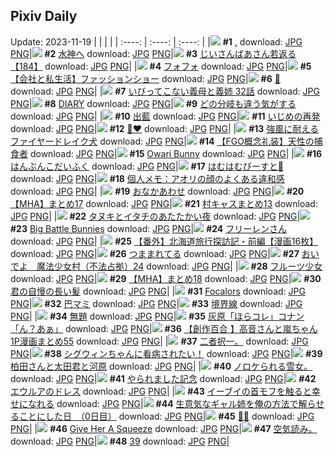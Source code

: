 ## Pixiv Daily
Update: 2023-11-19
|      |      |      |
| :----: | :----: | :----: |
|![](https://pixiv.microyu.workers.dev/c/240x480/img-master/img/2023/11/17/14/01/37/113472635_p0_master1200.jpg) **#1** [.](https://www.pixiv.net/artworks/113472635) download: [JPG](https://pixiv.microyu.workers.dev/img-original/img/2023/11/17/14/01/37/113472635_p0.jpg) [PNG](https://pixiv.microyu.workers.dev/img-original/img/2023/11/17/14/01/37/113472635_p0.png)|![](https://pixiv.microyu.workers.dev/c/240x480/img-master/img/2023/11/17/00/01/50/113461695_p0_master1200.jpg) **#2** [水神へ](https://www.pixiv.net/artworks/113461695) download: [JPG](https://pixiv.microyu.workers.dev/img-original/img/2023/11/17/00/01/50/113461695_p0.jpg) [PNG](https://pixiv.microyu.workers.dev/img-original/img/2023/11/17/00/01/50/113461695_p0.png)|![](https://pixiv.microyu.workers.dev/c/240x480/img-master/img/2023/11/18/10/54/19/113496428_p0_master1200.jpg) **#3** [じいさんばあさん若返る【184】](https://www.pixiv.net/artworks/113496428) download: [JPG](https://pixiv.microyu.workers.dev/img-original/img/2023/11/18/10/54/19/113496428_p0.jpg) [PNG](https://pixiv.microyu.workers.dev/img-original/img/2023/11/18/10/54/19/113496428_p0.png)|
|![](https://pixiv.microyu.workers.dev/c/240x480/img-master/img/2023/11/17/00/03/56/113461811_p0_master1200.jpg) **#4** [フォフォ](https://www.pixiv.net/artworks/113461811) download: [JPG](https://pixiv.microyu.workers.dev/img-original/img/2023/11/17/00/03/56/113461811_p0.jpg) [PNG](https://pixiv.microyu.workers.dev/img-original/img/2023/11/17/00/03/56/113461811_p0.png)|![](https://pixiv.microyu.workers.dev/c/240x480/img-master/img/2023/11/17/12/00/16/113470944_p0_master1200.jpg) **#5** [【会社と私生活】ファッションショー](https://www.pixiv.net/artworks/113470944) download: [JPG](https://pixiv.microyu.workers.dev/img-original/img/2023/11/17/12/00/16/113470944_p0.jpg) [PNG](https://pixiv.microyu.workers.dev/img-original/img/2023/11/17/12/00/16/113470944_p0.png)|![](https://pixiv.microyu.workers.dev/c/240x480/img-master/img/2023/11/18/07/03/09/113493359_p0_master1200.jpg) **#6** [🐝](https://www.pixiv.net/artworks/113493359) download: [JPG](https://pixiv.microyu.workers.dev/img-original/img/2023/11/18/07/03/09/113493359_p0.jpg) [PNG](https://pixiv.microyu.workers.dev/img-original/img/2023/11/18/07/03/09/113493359_p0.png)|
|![](https://pixiv.microyu.workers.dev/c/240x480/img-master/img/2023/11/18/00/12/43/113487339_p0_master1200.jpg) **#7** [いびってこない義母と義姉  32話](https://www.pixiv.net/artworks/113487339) download: [JPG](https://pixiv.microyu.workers.dev/img-original/img/2023/11/18/00/12/43/113487339_p0.jpg) [PNG](https://pixiv.microyu.workers.dev/img-original/img/2023/11/18/00/12/43/113487339_p0.png)|![](https://pixiv.microyu.workers.dev/c/240x480/img-master/img/2023/11/17/16/03/51/113474270_p0_master1200.jpg) **#8** [DIARY](https://www.pixiv.net/artworks/113474270) download: [JPG](https://pixiv.microyu.workers.dev/img-original/img/2023/11/17/16/03/51/113474270_p0.jpg) [PNG](https://pixiv.microyu.workers.dev/img-original/img/2023/11/17/16/03/51/113474270_p0.png)|![](https://pixiv.microyu.workers.dev/c/240x480/img-master/img/2023/11/17/07/30/00/113467829_p0_master1200.jpg) **#9** [どの分岐も違う気がする](https://www.pixiv.net/artworks/113467829) download: [JPG](https://pixiv.microyu.workers.dev/img-original/img/2023/11/17/07/30/00/113467829_p0.jpg) [PNG](https://pixiv.microyu.workers.dev/img-original/img/2023/11/17/07/30/00/113467829_p0.png)|
|![](https://pixiv.microyu.workers.dev/c/240x480/img-master/img/2023/11/18/21/05/39/113510480_p0_master1200.jpg) **#10** [出藍](https://www.pixiv.net/artworks/113510480) download: [JPG](https://pixiv.microyu.workers.dev/img-original/img/2023/11/18/21/05/39/113510480_p0.jpg) [PNG](https://pixiv.microyu.workers.dev/img-original/img/2023/11/18/21/05/39/113510480_p0.png)|![](https://pixiv.microyu.workers.dev/c/240x480/img-master/img/2023/11/17/17/52/24/113476263_p0_master1200.jpg) **#11** [いじめの再発](https://www.pixiv.net/artworks/113476263) download: [JPG](https://pixiv.microyu.workers.dev/img-original/img/2023/11/17/17/52/24/113476263_p0.jpg) [PNG](https://pixiv.microyu.workers.dev/img-original/img/2023/11/17/17/52/24/113476263_p0.png)|![](https://pixiv.microyu.workers.dev/c/240x480/img-master/img/2023/11/17/00/10/53/113462011_p0_master1200.jpg) **#12** [🖤❤️](https://www.pixiv.net/artworks/113462011) download: [JPG](https://pixiv.microyu.workers.dev/img-original/img/2023/11/17/00/10/53/113462011_p0.jpg) [PNG](https://pixiv.microyu.workers.dev/img-original/img/2023/11/17/00/10/53/113462011_p0.png)|
|![](https://pixiv.microyu.workers.dev/c/240x480/img-master/img/2023/11/17/12/45/56/113471613_p0_master1200.jpg) **#13** [強風に耐えるファイヤードレイク犬](https://www.pixiv.net/artworks/113471613) download: [JPG](https://pixiv.microyu.workers.dev/img-original/img/2023/11/17/12/45/56/113471613_p0.jpg) [PNG](https://pixiv.microyu.workers.dev/img-original/img/2023/11/17/12/45/56/113471613_p0.png)|![](https://pixiv.microyu.workers.dev/c/240x480/img-master/img/2023/11/17/19/00/05/113477937_p0_master1200.jpg) **#14** [【FGO概念礼装】天性の捕食者](https://www.pixiv.net/artworks/113477937) download: [JPG](https://pixiv.microyu.workers.dev/img-original/img/2023/11/17/19/00/05/113477937_p0.jpg) [PNG](https://pixiv.microyu.workers.dev/img-original/img/2023/11/17/19/00/05/113477937_p0.png)|![](https://pixiv.microyu.workers.dev/c/240x480/img-master/img/2023/11/17/08/18/54/113468366_p0_master1200.jpg) **#15** [Owari Bunny](https://www.pixiv.net/artworks/113468366) download: [JPG](https://pixiv.microyu.workers.dev/img-original/img/2023/11/17/08/18/54/113468366_p0.jpg) [PNG](https://pixiv.microyu.workers.dev/img-original/img/2023/11/17/08/18/54/113468366_p0.png)|
|![](https://pixiv.microyu.workers.dev/c/240x480/img-master/img/2023/11/18/20/30/01/113509245_p0_master1200.jpg) **#16** [はんぶんこだいふく](https://www.pixiv.net/artworks/113509245) download: [JPG](https://pixiv.microyu.workers.dev/img-original/img/2023/11/18/20/30/01/113509245_p0.jpg) [PNG](https://pixiv.microyu.workers.dev/img-original/img/2023/11/18/20/30/01/113509245_p0.png)|![](https://pixiv.microyu.workers.dev/c/240x480/img-master/img/2023/11/18/19/50/02/113507976_p0_master1200.jpg) **#17** [はむはむびーすと🐹](https://www.pixiv.net/artworks/113507976) download: [JPG](https://pixiv.microyu.workers.dev/img-original/img/2023/11/18/19/50/02/113507976_p0.jpg) [PNG](https://pixiv.microyu.workers.dev/img-original/img/2023/11/18/19/50/02/113507976_p0.png)|![](https://pixiv.microyu.workers.dev/c/240x480/img-master/img/2023/11/18/07/00/04/113493308_p0_master1200.jpg) **#18** [個人メモ：アオリの顔のよくある違和感](https://www.pixiv.net/artworks/113493308) download: [JPG](https://pixiv.microyu.workers.dev/img-original/img/2023/11/18/07/00/04/113493308_p0.jpg) [PNG](https://pixiv.microyu.workers.dev/img-original/img/2023/11/18/07/00/04/113493308_p0.png)|
|![](https://pixiv.microyu.workers.dev/c/240x480/img-master/img/2023/11/18/01/33/38/113489461_p0_master1200.jpg) **#19** [おなかあわせ](https://www.pixiv.net/artworks/113489461) download: [JPG](https://pixiv.microyu.workers.dev/img-original/img/2023/11/18/01/33/38/113489461_p0.jpg) [PNG](https://pixiv.microyu.workers.dev/img-original/img/2023/11/18/01/33/38/113489461_p0.png)|![](https://pixiv.microyu.workers.dev/c/240x480/img-master/img/2023/11/18/13/23/44/113499264_p0_master1200.jpg) **#20** [【MHA】まとめ17](https://www.pixiv.net/artworks/113499264) download: [JPG](https://pixiv.microyu.workers.dev/img-original/img/2023/11/18/13/23/44/113499264_p0.jpg) [PNG](https://pixiv.microyu.workers.dev/img-original/img/2023/11/18/13/23/44/113499264_p0.png)|![](https://pixiv.microyu.workers.dev/c/240x480/img-master/img/2023/11/17/18/09/05/113476754_p0_master1200.jpg) **#21** [村キャスまとめ13](https://www.pixiv.net/artworks/113476754) download: [JPG](https://pixiv.microyu.workers.dev/img-original/img/2023/11/17/18/09/05/113476754_p0.jpg) [PNG](https://pixiv.microyu.workers.dev/img-original/img/2023/11/17/18/09/05/113476754_p0.png)|
|![](https://pixiv.microyu.workers.dev/c/240x480/img-master/img/2023/11/18/00/01/30/113486866_p0_master1200.jpg) **#22** [タヌキとイタチのあたたかい夜](https://www.pixiv.net/artworks/113486866) download: [JPG](https://pixiv.microyu.workers.dev/img-original/img/2023/11/18/00/01/30/113486866_p0.jpg) [PNG](https://pixiv.microyu.workers.dev/img-original/img/2023/11/18/00/01/30/113486866_p0.png)|![](https://pixiv.microyu.workers.dev/c/240x480/img-master/img/2023/11/18/13/39/46/113499536_p0_master1200.jpg) **#23** [Big Battle Bunnies](https://www.pixiv.net/artworks/113499536) download: [JPG](https://pixiv.microyu.workers.dev/img-original/img/2023/11/18/13/39/46/113499536_p0.jpg) [PNG](https://pixiv.microyu.workers.dev/img-original/img/2023/11/18/13/39/46/113499536_p0.png)|![](https://pixiv.microyu.workers.dev/c/240x480/img-master/img/2023/11/17/00/00/13/113461464_p0_master1200.jpg) **#24** [フリーレンさん](https://www.pixiv.net/artworks/113461464) download: [JPG](https://pixiv.microyu.workers.dev/img-original/img/2023/11/17/00/00/13/113461464_p0.jpg) [PNG](https://pixiv.microyu.workers.dev/img-original/img/2023/11/17/00/00/13/113461464_p0.png)|
|![](https://pixiv.microyu.workers.dev/c/240x480/img-master/img/2023/11/17/00/02/08/113461720_p0_master1200.jpg) **#25** [【番外】北海道旅行探訪記・前編【漫画16枚】](https://www.pixiv.net/artworks/113461720) download: [JPG](https://pixiv.microyu.workers.dev/img-original/img/2023/11/17/00/02/08/113461720_p0.jpg) [PNG](https://pixiv.microyu.workers.dev/img-original/img/2023/11/17/00/02/08/113461720_p0.png)|![](https://pixiv.microyu.workers.dev/c/240x480/img-master/img/2023/11/18/00/43/37/113488276_p0_master1200.jpg) **#26** [つままれてる](https://www.pixiv.net/artworks/113488276) download: [JPG](https://pixiv.microyu.workers.dev/img-original/img/2023/11/18/00/43/37/113488276_p0.jpg) [PNG](https://pixiv.microyu.workers.dev/img-original/img/2023/11/18/00/43/37/113488276_p0.png)|![](https://pixiv.microyu.workers.dev/c/240x480/img-master/img/2023/11/18/09/33/50/113495255_p0_master1200.jpg) **#27** [おいでよ　魔法少女村（不法占拠）24](https://www.pixiv.net/artworks/113495255) download: [JPG](https://pixiv.microyu.workers.dev/img-original/img/2023/11/18/09/33/50/113495255_p0.jpg) [PNG](https://pixiv.microyu.workers.dev/img-original/img/2023/11/18/09/33/50/113495255_p0.png)|
|![](https://pixiv.microyu.workers.dev/c/240x480/img-master/img/2023/11/17/20/09/02/113479754_p0_master1200.jpg) **#28** [フルーツ少女](https://www.pixiv.net/artworks/113479754) download: [JPG](https://pixiv.microyu.workers.dev/img-original/img/2023/11/17/20/09/02/113479754_p0.jpg) [PNG](https://pixiv.microyu.workers.dev/img-original/img/2023/11/17/20/09/02/113479754_p0.png)|![](https://pixiv.microyu.workers.dev/c/240x480/img-master/img/2023/11/18/13/35/03/113499456_p0_master1200.jpg) **#29** [【MHA】まとめ18](https://www.pixiv.net/artworks/113499456) download: [JPG](https://pixiv.microyu.workers.dev/img-original/img/2023/11/18/13/35/03/113499456_p0.jpg) [PNG](https://pixiv.microyu.workers.dev/img-original/img/2023/11/18/13/35/03/113499456_p0.png)|![](https://pixiv.microyu.workers.dev/c/240x480/img-master/img/2023/11/18/08/03/08/113494045_p0_master1200.jpg) **#30** [君の自慢の長い髪](https://www.pixiv.net/artworks/113494045) download: [JPG](https://pixiv.microyu.workers.dev/img-original/img/2023/11/18/08/03/08/113494045_p0.jpg) [PNG](https://pixiv.microyu.workers.dev/img-original/img/2023/11/18/08/03/08/113494045_p0.png)|
|![](https://pixiv.microyu.workers.dev/c/240x480/img-master/img/2023/11/17/10/30/11/113469776_p0_master1200.jpg) **#31** [Focalors](https://www.pixiv.net/artworks/113469776) download: [JPG](https://pixiv.microyu.workers.dev/img-original/img/2023/11/17/10/30/11/113469776_p0.jpg) [PNG](https://pixiv.microyu.workers.dev/img-original/img/2023/11/17/10/30/11/113469776_p0.png)|![](https://pixiv.microyu.workers.dev/c/240x480/img-master/img/2023/11/17/00/01/37/113461672_p0_master1200.jpg) **#32** [巴マミ](https://www.pixiv.net/artworks/113461672) download: [JPG](https://pixiv.microyu.workers.dev/img-original/img/2023/11/17/00/01/37/113461672_p0.jpg) [PNG](https://pixiv.microyu.workers.dev/img-original/img/2023/11/17/00/01/37/113461672_p0.png)|![](https://pixiv.microyu.workers.dev/c/240x480/img-master/img/2023/11/17/00/00/05/113461417_p0_master1200.jpg) **#33** [境界線](https://www.pixiv.net/artworks/113461417) download: [JPG](https://pixiv.microyu.workers.dev/img-original/img/2023/11/17/00/00/05/113461417_p0.jpg) [PNG](https://pixiv.microyu.workers.dev/img-original/img/2023/11/17/00/00/05/113461417_p0.png)|
|![](https://pixiv.microyu.workers.dev/c/240x480/img-master/img/2023/11/18/22/29/00/113513160_p0_master1200.jpg) **#34** [無題](https://www.pixiv.net/artworks/113513160) download: [JPG](https://pixiv.microyu.workers.dev/img-original/img/2023/11/18/22/29/00/113513160_p0.jpg) [PNG](https://pixiv.microyu.workers.dev/img-original/img/2023/11/18/22/29/00/113513160_p0.png)|![](https://pixiv.microyu.workers.dev/c/240x480/img-master/img/2023/11/17/16/48/18/113474996_p0_master1200.jpg) **#35** [灰原「ほらコレ」コナン「ん？あぁ」](https://www.pixiv.net/artworks/113474996) download: [JPG](https://pixiv.microyu.workers.dev/img-original/img/2023/11/17/16/48/18/113474996_p0.jpg) [PNG](https://pixiv.microyu.workers.dev/img-original/img/2023/11/17/16/48/18/113474996_p0.png)|![](https://pixiv.microyu.workers.dev/c/240x480/img-master/img/2023/11/18/00/01/51/113486897_p0_master1200.jpg) **#36** [【創作百合 】高音さんと嵐ちゃん1P漫画まとめ55](https://www.pixiv.net/artworks/113486897) download: [JPG](https://pixiv.microyu.workers.dev/img-original/img/2023/11/18/00/01/51/113486897_p0.jpg) [PNG](https://pixiv.microyu.workers.dev/img-original/img/2023/11/18/00/01/51/113486897_p0.png)|
|![](https://pixiv.microyu.workers.dev/c/240x480/img-master/img/2023/11/17/23/59/02/113485204_p0_master1200.jpg) **#37** [二者択一。](https://www.pixiv.net/artworks/113485204) download: [JPG](https://pixiv.microyu.workers.dev/img-original/img/2023/11/17/23/59/02/113485204_p0.jpg) [PNG](https://pixiv.microyu.workers.dev/img-original/img/2023/11/17/23/59/02/113485204_p0.png)|![](https://pixiv.microyu.workers.dev/c/240x480/img-master/img/2023/11/17/00/00/16/113461483_p0_master1200.jpg) **#38** [シグウィンちゃんに看病されたい！](https://www.pixiv.net/artworks/113461483) download: [JPG](https://pixiv.microyu.workers.dev/img-original/img/2023/11/17/00/00/16/113461483_p0.jpg) [PNG](https://pixiv.microyu.workers.dev/img-original/img/2023/11/17/00/00/16/113461483_p0.png)|![](https://pixiv.microyu.workers.dev/c/240x480/img-master/img/2023/11/17/18/08/18/113476733_p0_master1200.jpg) **#39** [柏田さんと太田君と河原](https://www.pixiv.net/artworks/113476733) download: [JPG](https://pixiv.microyu.workers.dev/img-original/img/2023/11/17/18/08/18/113476733_p0.jpg) [PNG](https://pixiv.microyu.workers.dev/img-original/img/2023/11/17/18/08/18/113476733_p0.png)|
|![](https://pixiv.microyu.workers.dev/c/240x480/img-master/img/2023/11/18/19/37/28/113507624_p0_master1200.jpg) **#40** [ノロケられる雪女。](https://www.pixiv.net/artworks/113507624) download: [JPG](https://pixiv.microyu.workers.dev/img-original/img/2023/11/18/19/37/28/113507624_p0.jpg) [PNG](https://pixiv.microyu.workers.dev/img-original/img/2023/11/18/19/37/28/113507624_p0.png)|![](https://pixiv.microyu.workers.dev/c/240x480/img-master/img/2023/11/17/00/06/49/113461906_p0_master1200.jpg) **#41** [やられました記念](https://www.pixiv.net/artworks/113461906) download: [JPG](https://pixiv.microyu.workers.dev/img-original/img/2023/11/17/00/06/49/113461906_p0.jpg) [PNG](https://pixiv.microyu.workers.dev/img-original/img/2023/11/17/00/06/49/113461906_p0.png)|![](https://pixiv.microyu.workers.dev/c/240x480/img-master/img/2023/11/17/18/54/20/113477802_p0_master1200.jpg) **#42** [エウルアのドレス](https://www.pixiv.net/artworks/113477802) download: [JPG](https://pixiv.microyu.workers.dev/img-original/img/2023/11/17/18/54/20/113477802_p0.jpg) [PNG](https://pixiv.microyu.workers.dev/img-original/img/2023/11/17/18/54/20/113477802_p0.png)|
|![](https://pixiv.microyu.workers.dev/c/240x480/img-master/img/2023/11/17/00/01/16/113461644_p0_master1200.jpg) **#43** [イーブイの首モフを触ると幸せになれる](https://www.pixiv.net/artworks/113461644) download: [JPG](https://pixiv.microyu.workers.dev/img-original/img/2023/11/17/00/01/16/113461644_p0.jpg) [PNG](https://pixiv.microyu.workers.dev/img-original/img/2023/11/17/00/01/16/113461644_p0.png)|![](https://pixiv.microyu.workers.dev/c/240x480/img-master/img/2023/11/17/13/11/21/113471956_p0_master1200.jpg) **#44** [生意気なギャル姉を俺の方法で解らせることにした日　（0日目）](https://www.pixiv.net/artworks/113471956) download: [JPG](https://pixiv.microyu.workers.dev/img-original/img/2023/11/17/13/11/21/113471956_p0.jpg) [PNG](https://pixiv.microyu.workers.dev/img-original/img/2023/11/17/13/11/21/113471956_p0.png)|![](https://pixiv.microyu.workers.dev/c/240x480/img-master/img/2023/11/17/00/01/15/113461643_p0_master1200.jpg) **#45** [🐻🍯](https://www.pixiv.net/artworks/113461643) download: [JPG](https://pixiv.microyu.workers.dev/img-original/img/2023/11/17/00/01/15/113461643_p0.jpg) [PNG](https://pixiv.microyu.workers.dev/img-original/img/2023/11/17/00/01/15/113461643_p0.png)|
|![](https://pixiv.microyu.workers.dev/c/240x480/img-master/img/2023/11/17/00/49/54/113463057_p0_master1200.jpg) **#46** [Give Her A Squeeze](https://www.pixiv.net/artworks/113463057) download: [JPG](https://pixiv.microyu.workers.dev/img-original/img/2023/11/17/00/49/54/113463057_p0.jpg) [PNG](https://pixiv.microyu.workers.dev/img-original/img/2023/11/17/00/49/54/113463057_p0.png)|![](https://pixiv.microyu.workers.dev/c/240x480/img-master/img/2023/11/18/16/53/07/113498834_p0_master1200.jpg) **#47** [空気読み。](https://www.pixiv.net/artworks/113498834) download: [JPG](https://pixiv.microyu.workers.dev/img-original/img/2023/11/18/16/53/07/113498834_p0.jpg) [PNG](https://pixiv.microyu.workers.dev/img-original/img/2023/11/18/16/53/07/113498834_p0.png)|![](https://pixiv.microyu.workers.dev/c/240x480/img-master/img/2023/11/17/11/34/36/113470577_p0_master1200.jpg) **#48** [39](https://www.pixiv.net/artworks/113470577) download: [JPG](https://pixiv.microyu.workers.dev/img-original/img/2023/11/17/11/34/36/113470577_p0.jpg) [PNG](https://pixiv.microyu.workers.dev/img-original/img/2023/11/17/11/34/36/113470577_p0.png)|
